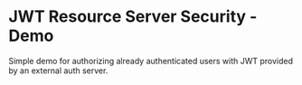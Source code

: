 # JWT Resource Server Security - Demo

Simple demo for authorizing already authenticated users with JWT provided by an external auth server.